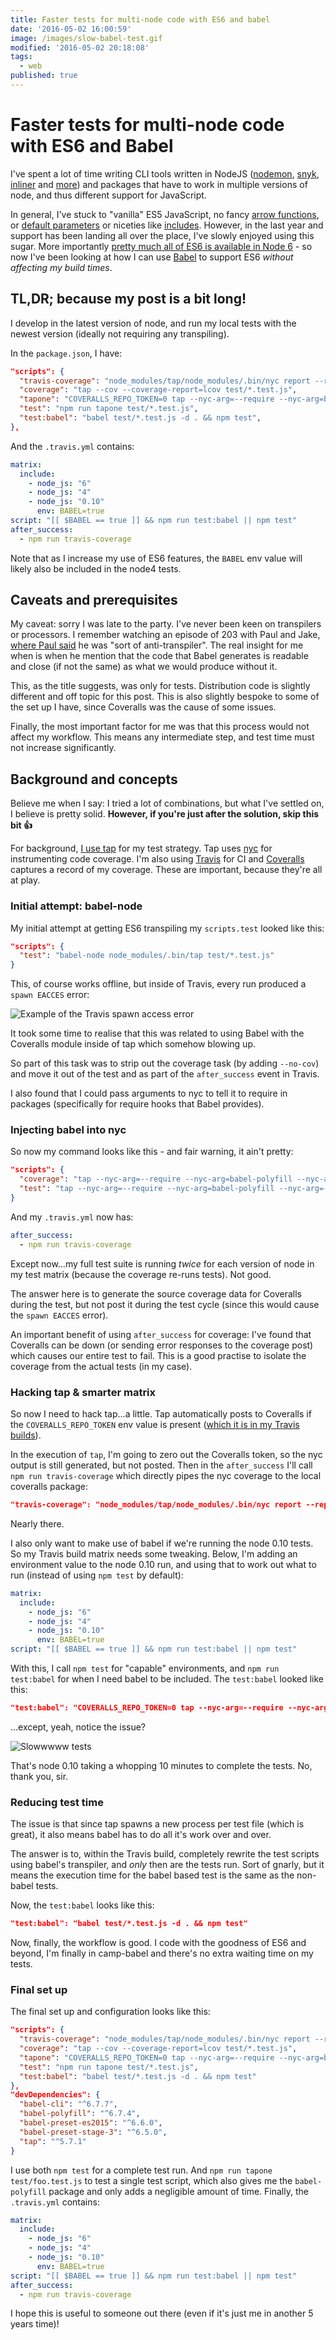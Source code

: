 ```yaml
---
title: Faster tests for multi-node code with ES6 and babel
date: '2016-05-02 16:00:59'
image: /images/slow-babel-test.gif
modified: '2016-05-02 20:18:08'
tags:
  - web
published: true
---
```

# Faster tests for multi-node code with ES6 and Babel

I've spent a lot of time writing CLI tools written in NodeJS ([nodemon](https://github.com/remy/nodemon), [snyk](https://github.com/Snyk/snyk), [inliner](https://github.com/remy/inliner) and [more](https://github.com/remy/clite)) and packages that have to work in multiple versions of node, and thus different support for JavaScript.

In general, I've stuck to "vanilla" ES5 JavaScript, no fancy [arrow functions](https://developer.mozilla.org/en/docs/Web/JavaScript/Reference/Functions/Arrow_functions), or [default parameters](https://developer.mozilla.org/en/docs/Web/JavaScript/Reference/Functions/Default_parameters) or niceties like [includes](https://developer.mozilla.org/en/docs/Web/JavaScript/Reference/Global_Objects/String/includes). However, in the last year and support has been landing all over the place, I've slowly enjoyed using this sugar. More importantly [pretty much all of ES6 is available in Node 6](http://node.green/) - so now I've been looking at how I can use [Babel](https://babeljs.io/) to support ES6 *without affecting my build times*.

<!--more-->

## TL,DR; because my post is a bit long!

I develop in the latest version of node, and run my local tests with the newest version (ideally not requiring any transpiling).

In the `package.json`, I have:

```json
"scripts": {
  "travis-coverage": "node_modules/tap/node_modules/.bin/nyc report --reporter=text-lcov | node_modules/tap/node_modules/.bin/coveralls",
  "coverage": "tap --cov --coverage-report=lcov test/*.test.js",
  "tapone": "COVERALLS_REPO_TOKEN=0 tap --nyc-arg=--require --nyc-arg=babel-polyfill --timeout=60 --cov --coverage-report=text-summary",
  "test": "npm run tapone test/*.test.js",
  "test:babel": "babel test/*.test.js -d . && npm test",
},
```

And the `.travis.yml` contains:

```yaml
matrix:
  include:
    - node_js: "6"
    - node_js: "4"
    - node_js: "0.10"
      env: BABEL=true
script: "[[ $BABEL == true ]] && npm run test:babel || npm test"
after_success:
  - npm run travis-coverage
```

Note that as I increase my use of ES6 features, the `BABEL` env value will likely also be included in the node4 tests.

## Caveats and prerequisites

My caveat: sorry I was late to the party. I've never been keen on transpilers or processors. I remember watching an episode of 203 with Paul and Jake, [where Paul said](https://youtu.be/pLLLf1QPgoU?t=56s) he was "sort of anti-transpiler". The real insight for me when is when he mention that the code that Babel generates is readable and close (if not the same) as what we would produce without it.

This, as the title suggests, was only for tests. Distribution code is slightly different and off topic for this post. This is also slightly bespoke to some of the set up I have, since Coveralls was the cause of some issues.

Finally, the most important factor for me was that this process would not affect my workflow. This means any intermediate step, and test time must not increase significantly.

## Background and concepts

Believe me when I say: I tried a lot of combinations, but what I've settled on, I believe is pretty solid. **However, if you're just after the solution, skip this bit 👍**

For background, [I use tap](https://remysharp.com/2016/02/08/testing-tape-vs-tap) for my test strategy. Tap uses [nyc](https://www.npmjs.com/package/nyc) for instrumenting code coverage. I'm also using [Travis](https://travis-ci.org) for CI and [Coveralls](https://coveralls.io) captures a record of my coverage. These are important, because they're all at play.

### Initial attempt: babel-node

My initial attempt at getting ES6 transpiling my `scripts.test` looked like this:

```json
"scripts": {
  "test": "babel-node node_modules/.bin/tap test/*.test.js"
}
```

This, of course works offline, but inside of Travis, every run produced a `spawn EACCES` error:

![Example of the Travis spawn access error](/images/spawn-access-failure.gif)

It took some time to realise that this was related to using Babel with the Coveralls module inside of tap which somehow blowing up.

So part of this task was to strip out the coverage task (by adding `--no-cov`) and move it out of the test and as part of the `after_success` event in Travis.

I also found that I could pass arguments to nyc to tell it to require in packages (specifically for require hooks that Babel provides).

### Injecting babel into nyc

So now my command looks like this - and fair warning, it ain't pretty:

```json
"scripts": {
  "coverage": "tap --nyc-arg=--require --nyc-arg=babel-polyfill --nyc-arg=--require --nyc-arg=babel-register --cov --coverage-report=lcov",
  "test": "tap --nyc-arg=--require --nyc-arg=babel-polyfill --nyc-arg=--require --nyc-arg=babel-register test/*.test.js --no-cov",
}
```

And my `.travis.yml` now has:

```yaml
after_success:
  - npm run travis-coverage
```

Except now…my full test suite is running *twice* for each version of node in my test matrix (because the coverage re-runs tests). Not good.

The answer here is to generate the source coverage data for Coveralls during the test, but not post it during the test cycle (since this would cause the `spawn EACCES` error).

An important benefit of using `after_success` for coverage: I've found that Coveralls can be down (or sending error responses to the coverage post) which causes our entire test to fail. This is a good practise to isolate the coverage from the actual tests (in my case).

### Hacking tap & smarter matrix

So now I need to hack tap…a little. Tap automatically posts to Coveralls if the `COVERALLS_REPO_TOKEN` env value is present ([which it is in my Travis builds](https://remysharp.com/2015/12/14/my-node-test-strategy#code-coverage)).

In the execution of `tap`, I'm going to zero out the Coveralls token, so the nyc output is still generated, but not posted. Then in the `after_success` I'll call `npm run travis-coverage` which directly pipes the nyc coverage to the local coveralls package:

```json
"travis-coverage": "node_modules/tap/node_modules/.bin/nyc report --reporter=text-lcov | node_modules/tap/node_modules/.bin/coveralls"
```

Nearly there.

I also only want to make use of babel if we're running the node 0.10 tests. So my Travis build matrix needs some tweaking. Below, I'm adding an environment value to the node 0.10 run, and using that to work out what to run (instead of using `npm test` by default):

```yaml
matrix:
  include:
    - node_js: "6"
    - node_js: "4"
    - node_js: "0.10"
      env: BABEL=true
script: "[[ $BABEL == true ]] && npm run test:babel || npm test"
```

With this, I call `npm test` for "capable" environments, and `npm run test:babel` for when I need babel to be included. The `test:babel` looked like this:

```json
"test:babel": "COVERALLS_REPO_TOKEN=0 tap --nyc-arg=--require --nyc-arg=babel-register,babel-polyfill --timeout=60 --cov --coverage-report=text-summary test/*.test.js"
```

…except, yeah, notice the issue?

![Slowwwww tests](/images/slow-babel-test.gif)

That's node 0.10 taking a whopping 10 minutes to complete the tests. No, thank you, sir.

### Reducing test time

The issue is that since tap spawns a new process per test file (which is great), it also means babel has to do all it's work over and over.

The answer is to, within the Travis build, completely rewrite the test scripts using babel's transpiler, and *only* then are the tests run. Sort of gnarly, but it means the execution time for the babel based test is the same as the non-babel tests.

Now, the `test:babel` looks like this:

```json
"test:babel": "babel test/*.test.js -d . && npm test"
```

Now, finally, the workflow is good. I code with the goodness of ES6 and beyond, I'm finally in camp-babel and there's no extra waiting time on my tests.

### Final set up

The final set up and configuration looks like this:

```json
"scripts": {
  "travis-coverage": "node_modules/tap/node_modules/.bin/nyc report --reporter=text-lcov | node_modules/tap/node_modules/.bin/coveralls",
  "coverage": "tap --cov --coverage-report=lcov test/*.test.js",
  "tapone": "COVERALLS_REPO_TOKEN=0 tap --nyc-arg=--require --nyc-arg=babel-polyfill --timeout=60 --cov --coverage-report=text-summary",
  "test": "npm run tapone test/*.test.js",
  "test:babel": "babel test/*.test.js -d . && npm test"
},
"devDependencies": {
  "babel-cli": "^6.7.7",
  "babel-polyfill": "^6.7.4",
  "babel-preset-es2015": "^6.6.0",
  "babel-preset-stage-3": "^6.5.0",
  "tap": "^5.7.1"
}
```

I use both `npm test` for a complete test run. And `npm run tapone test/foo.test.js` to test a single test script, which also gives me the `babel-polyfill` package and only adds a negligible amount of time. Finally, the `.travis.yml` contains:

```yaml
matrix:
  include:
    - node_js: "6"
    - node_js: "4"
    - node_js: "0.10"
      env: BABEL=true
script: "[[ $BABEL == true ]] && npm run test:babel || npm test"
after_success:
  - npm run travis-coverage
```

I hope this is useful to someone out there (even if it's just me in another 5 years time)!
